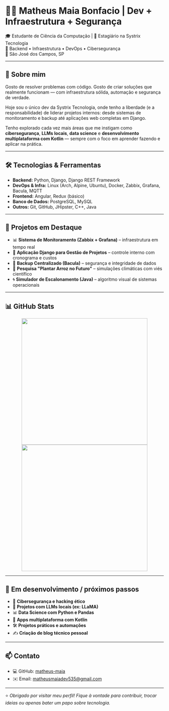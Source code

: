 # 👨‍💻 Matheus Maia Bonfacio | Dev + Infraestrutura + Segurança

🎓 Estudante de Ciência da Computação | 💼 Estagiário na Systrix Tecnologia  
🚀 Backend • Infraestrutura • DevOps • Cibersegurança  
📍 São José dos Campos, SP

---

## 👋 Sobre mim

Gosto de resolver problemas com código. Gosto de criar soluções que realmente funcionam — com infraestrutura sólida, automação e segurança de verdade.

Hoje sou o único dev da Systrix Tecnologia, onde tenho a liberdade (e a responsabilidade) de liderar projetos internos: desde sistemas de monitoramento e backup até aplicações web completas em Django.

Tenho explorado cada vez mais áreas que me instigam como **cibersegurança**, **LLMs locais**, **data science** e **desenvolvimento multiplataforma com Kotlin** — sempre com o foco em aprender fazendo e aplicar na prática.

---

## 🛠️ Tecnologias & Ferramentas

- **Backend:** Python, Django, Django REST Framework  
- **DevOps & Infra:** Linux (Arch, Alpine, Ubuntu), Docker, Zabbix, Grafana, Bacula, MQTT  
- **Frontend:** Angular, Redux (básico)  
- **Banco de Dados:** PostgreSQL, MySQL  
- **Outros:** Git, GitHub, JHipster, C++, Java  

---

## 📌 Projetos em Destaque

- 📊 **Sistema de Monitoramento (Zabbix + Grafana)** – infraestrutura em tempo real
- 🧠 **Aplicação Django para Gestão de Projetos** – controle interno com cronograma e custos
- 💾 **Backup Centralizado (Bacula)** – segurança e integridade de dados
- 🌾 **Pesquisa "Plantar Arroz no Futuro"** – simulações climáticas com viés científico
- 🌀 **Simulador de Escalonamento (Java)** – algoritmo visual de sistemas operacionais

---

## 📊 GitHub Stats

<div align="center">
  <img src="https://github-readme-stats.vercel.app/api?username=Matheus-Maia&show_icons=true&theme=dark" width="400" />
  <img src="https://github-readme-stats.vercel.app/api/top-langs/?username=Matheus-Maia&hide_progress=true&theme=dark" width="400" />
</div>

---

## 🌱 Em desenvolvimento / próximos passos

- 🧠 **Cibersegurança e hacking ético**
- 🧪 **Projetos com LLMs locais (ex: LLaMA)**
- 📊 **Data Science com Python e Pandas**
- 📱 **Apps multiplataforma com Kotlin**
- 🛠️ **Projetos práticos e automações**
- ✍️ **Criação de blog técnico pessoal**

---

## 📫 Contato

- 💻 GitHub: [matheus-maia](https://github.com/Matheus-Maia)  
- ✉️ Email: matheusmaiadev535@gmail.com  

---

⭐ *Obrigado por visitar meu perfil! Fique à vontade para contribuir, trocar ideias ou apenas bater um papo sobre tecnologia.*  
